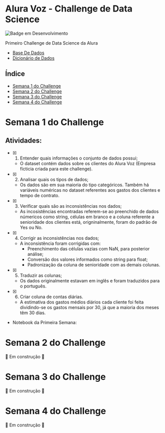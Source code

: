 # Alura Voz - Challenge de Data Science

![Badge em Desenvolvimento](http://img.shields.io/static/v1?label=STATUS&message=EM%20DESENVOLVIMENTO&color=GREEN&style=for-the-badge)

Primeiro Challenge de Data Science da Alura

* [Base De Dados](https://raw.githubusercontent.com/sthemonica/alura-voz/main/Dados/Telco-Customer-Churn.json)
* [Dicionário de Dados](https://github.com/sthemonica/alura-voz/blob/main/dicionario.md)

## Índice 

* [Semana 1 do Challenge](#semana_1_do_challenge)
* [Semana 2 do Challenge](#semana_2_do_challenge)
* [Semana 3 do Challenge](#semana_3_do_challenge)
* [Semana 4 do Challenge](#semana_4_do_challenge)

# Semana 1 do Challenge

## Atividades:
- [x] 1. Entender quais informações o conjunto de dados possui;
   * O dataset contém dados sobre os clientes do Alura Voz (Empresa fícticia criada para este challenge).
- [x] 2. Analisar quais os tipos de dados;
    * Os dados são em sua maioria do tipo categóricos. Também há variáveis numéricas no dataset referentes aos gastos dos clientes e tempo de contrato.
 - [x] 3. Verificar quais são as inconsistências nos dados;
    * As incosistências encontradas referem-se ao preenchido de dados númericos como string, células em branco e a coluna referente a senioridade dos clientes está, origninalmente, foram do padrão de Yes ou No.
- [x] 4. Corrigir as inconsistências nos dados;
    * A inconsistência foram corrigidas com:
        * Preenchimento das células vazias com NaN, para posterior análise;
        * Conversão dos valores informados como string para float;
        * Padronização da coluna de senioridade com as demais colunas.
- [x] 5. Traduzir as colunas;
    * Os dados originalmente estavam em inglês e foram traduzidos para o português.
- [x] 6. Criar coluna de contas diárias.
    * A estimativa dos gastos médios diários cada cliente foi feita dividindo-se os gastos mensais por 30, já que a maioria dos meses têm 30 dias.
- Notebook da Primeira Semana: 

# Semana 2 do Challenge

:construction: Em construção :construction:


# Semana 3 do Challenge

:construction: Em construção :construction:


# Semana 4 do Challenge

:construction: Em construção :construction:

